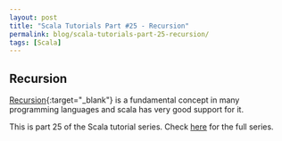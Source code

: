 ```yaml
---
layout: post
title: "Scala Tutorials Part #25 - Recursion"
permalink: blog/scala-tutorials-part-25-recursion/
tags: [Scala]
---
```


Recursion
--------

[Recursion](https://en.wikipedia.org/wiki/Recursion_(computer_science)){:target="_blank"} is a fundamental concept in many programming languages and 
scala has very good support for it.

This is part 25 of the Scala tutorial series. Check [here](/tags/#Scala) for the full series.

